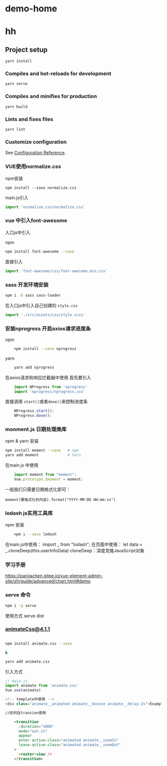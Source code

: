 # demo-home

# hh

## Project setup
```
yarn install
```

### Compiles and hot-reloads for development
```
yarn serve
```

### Compiles and minifies for production
```
yarn build
```

### Lints and fixes files
```
yarn lint
```

### Customize configuration
See [Configuration Reference](https://cli.vuejs.org/config/).


### VUE使用normalize.css
npm安装
```
npm install --save normalize.css
```
main.js引入
``` js
import 'normalize.css/normalize.css'
```

### vue 中引入font-awesome

入口js中引入

npm
``` bash
npm install font-awesome --save
```
直接引入
``` js
import 'font-awesome/css/font-awesome.min.css' 
```

### sass 开发环境安装
``` bash
npm i -D sass sass-loader
```
在入口js中引入自己创建的 `style.css`
``` js
import './src/assets/css/style.scss' 
```

### 安装nprogress 开启axios请求进度条
npm
``` bash
    npm install --save nprogress
```
yarn
``` bash
    yarn add nprogress
```
在axios请求和响应拦截器中使用 
首先要引入
``` js
    import NProgress from 'nprogress'
    import 'nprogress/nprogress.css'
```
直接调用 `start()`或者`done()`来控制进度条
``` js
    NProgress.start();
    NProgress.done();
```
### monment.js 日期处理类库

npm & yarn 安装
``` bash
npm install moment --save   # npm
yarn add moment             # Yarn
```

在main.js 中使用
``` js
    import moment from "moment";
    Vue.prototype.$moment = moment;
```
一般我们只需要日期格式化即可：
```
moment(要格式化的内容).format("YYYY-MM-DD HH:mm:ss") 
```

### lodash js实用工具库

npm 安装

``` bash
    npm i --save lodash
```
在main.js中使用：
import _ from "lodash";
在页面中使用： let data = _.cloneDeep(this.userInfoData)
cloneDeep：深度克隆JavaScript对象


### 学习手册
https://panjiachen.gitee.io/vue-element-admin-site/zh/guide/advanced/chart.html#demo

### serve 命令 
``` bash
npm i -g serve

```
使用方式 serve dist 

### animateCss@4.1.1
``` bash

npm install animate.css --save

&

yarn add animate.css

```
引入方式
``` js
// main.js
import animate from 'animate.css'
Vue.use(animate)

```

``` js
<!-- template中使用 -->
<div class="animate__animated animate__bounce animate__delay-2s">Example</div>
```

``` html
//如何在transion使用

    <transition
      :duration="1000"
      mode="out-in"
      appear
      enter-active-class="animated animate__zoomIn"
      leave-active-class="animated animate__zoomOut"
    >
      <router-view />
    </transition>
    
```